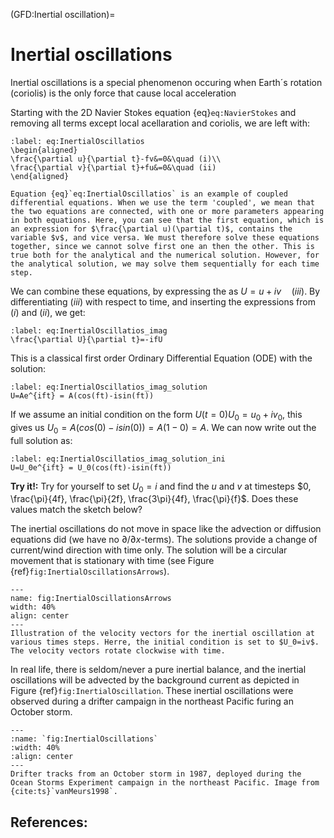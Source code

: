 (GFD:Inertial oscillation)=
# Inertial oscillations

Inertial oscillations is a special phenomenon occuring when Earth´s rotation (coriolis)  is the only force that cause local acceleration

Starting with the 2D Navier Stokes equation {eq}`eq:NavierStokes` and removing all terms except local acellaration and coriolis, we are left with:

```{math}
:label: eq:InertialOscillatios
\begin{aligned}
\frac{\partial u}{\partial t}-fv&=0&\quad (i)\\
\frac{\partial v}{\partial t}+fu&=0&\quad (ii)
\end{aligned} 
```

```{note}
Equation {eq}`eq:InertialOscillatios` is an example of coupled differential equations. When we use the term 'coupled', we mean that the two equations are connected, with one or more parameters appearing in both equations. Here, you can see that the first equation, which is an expression for $\frac{\partial u)(\partial t)$, contains the variable $v$, and vice versa. We must therefore solve these equations together, since we cannot solve first one an then the other. This is true both for the analytical and the numerical solution. However, for the analytical solution, we may solve them sequentially for each time step.
```

We can combine these equations, by expressing the as $U=u+iv \quad(iii)$. By differentiating $(iii)$ with respect to time, and inserting the  expressions from $(i)$ and $(ii)$, we get:

```{math}
:label: eq:InertialOscillatios_imag
\frac{\partial U}{\partial t}=-ifU
```

This is a classical first order Ordinary Differential Equation (ODE) with the solution:

```{math}
:label: eq:InertialOscillatios_imag_solution
U=Ae^{ift} = A(cos(ft)-isin(ft))
```

If we assume an initial condition on the form $U(t=0)U_0=u_0+iv_0$, this gives us $U_0=A(cos(0)-isin(0))=A(1-0)=A$. We can now write out the full solution as:

```{math}
:label: eq:InertialOscillatios_imag_solution_ini
U=U_0e^{ift} = U_0(cos(ft)-isin(ft))
```

**Try it!:**
Try for yourself to set $U_0=i$ and find the $u$ and $v$ at timesteps $0, \frac{\pi}{4f}, \frac{\pi}{2f}, \frac{3\pi}{4f}, \frac{\pi}{f}$. Does these values match the sketch below?

The inertial oscillations do not move in space like the advection or diffusion equations did (we have no $\partial/\partial x$-terms). The solutions provide a change of current/wind direction with time only. The solution will be a circular movement that is stationary with time (see Figure {ref}`fig:InertialOscillationsArrows`). 

```{figure} ./InertialOscillationsArrows.png
---
name: fig:InertialOscillationsArrows
width: 40%
align: center
---
Illustration of the velocity vectors for the inertial oscillation at various times steps. Herre, the initial condition is set to $U_0=iv$. The velocity vectors rotate clockwise with time. 
```

In real life, there is seldom/never a pure inertial balance, and the inertial oscillations will be advected by the background current as depicted in Figure {ref}`fig:InertialOscillation`. These inertial oscillations were observed during a drifter campaign in the northeast Pacific furing an October storm. 


```{figure} ./inertial_oscillations.jpg
---
:name: `fig:InertialOscillations`
:width: 40%
:align: center
---
Drifter tracks from an October storm in 1987, deployed during the Ocean Storms Experiment campaign in the northeast Pacific. Image from {cite:ts}`vanMeurs1998`.  
```

## References:

```{bibliography}
```